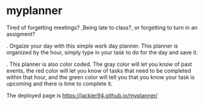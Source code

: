 # myplanner

Tired of forgetting meetings? ,Being late to class?, or forgetting to turn in an assigment?

. Orgaize your day with this simple work day planner.
This planner is organized by the hour, simply type in your task to do for the day and save it.

. This planner is also color coded. The gray color will let you know of past events, the red color will let you know of tasks that need to be completed within that hour, and the green color will tell you that you know your task is upcoming and there is time to complete it.

The deployed page is https://jackier94.github.io/myplanner/
